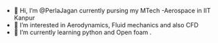 - 👋 Hi, I’m @PerlaJagan currently pursing my MTech -Aerospace in IIT Kanpur
- 👀 I’m interested in Aerodynamics, Fluid mechanics and also CFD 
- 🌱 I’m currently learning python and Open foam
.

<!---
PerlaJagan/PerlaJagan is a ✨ special ✨ repository because its `README.md` (this file) appears on your GitHub profile.
You can click the Preview link to take a look at your changes.
--->
